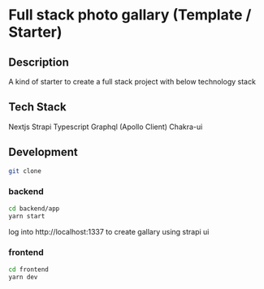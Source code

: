 # Full stack photo gallary (Template / Starter)

## Description
A kind of starter to create a full stack project with below technology stack

## Tech Stack
Nextjs
Strapi
Typescript
Graphql (Apollo Client)
Chakra-ui

## Development
```bash
git clone 
```
### backend
```bash
cd backend/app
yarn start
```
log into http://localhost:1337 to create gallary using strapi ui
### frontend
```bash
cd frontend
yarn dev
```
